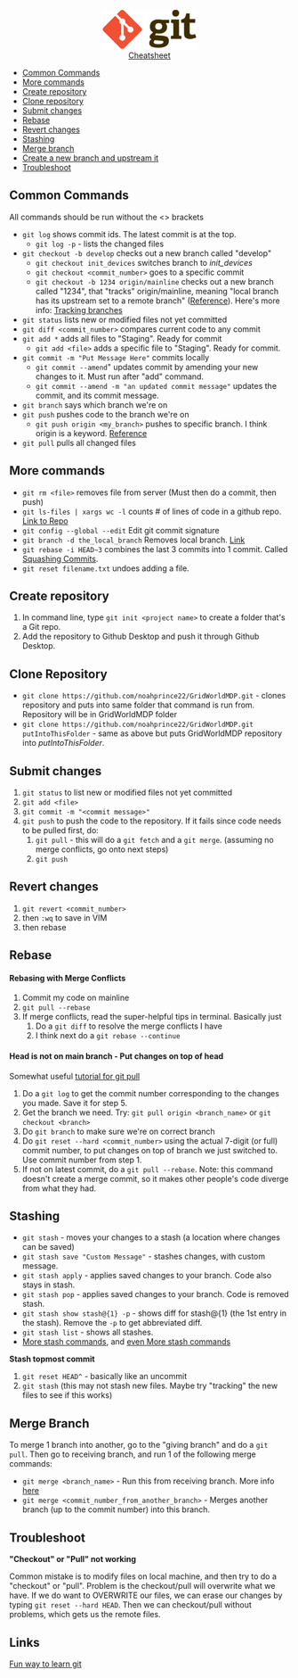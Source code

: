 <p align="center">
    <a href="http://files.zeroturnaround.com/pdf/zt_git_cheat_sheet.pdf">
    <img src="git_logo.png">
    <br>Cheatsheet
    </a>
</p>

- [Common Commands](#common-commands)
- [More commands](#more-commands)
- [Create repository](#create-repository)
- [Clone repository](#clone-repository)
- [Submit changes](#submit-changes)
- [Rebase](#rebase)
- [Revert changes](#revert-changes)
- [Stashing](#stashing)
- [Merge branch](#merge-branch)
- [Create a new branch and upstream it](#create-a-new-branch-and-upstream-it)
- [Troubleshoot](#troubleshoot)

## Common Commands

All commands should be run without the <> brackets

- `git log` shows commit ids. The latest commit is at the top.
    - `git log -p` - lists the changed files
- `git checkout -b develop` checks out a new branch called "develop"
    - `git checkout init_devices` switches branch to _init_devices_
    - `git checkout <commit_number>` goes to a specific commit
    - `git checkout -b 1234 origin/mainline` checks out a new branch called "1234", that "tracks" origin/mainline, meaning "local branch has its upstream set to a remote branch" ([Reference](https://stackoverflow.com/questions/10002239/difference-between-git-checkout-track-origin-branch-and-git-checkout-b-branch)). Here's more info: [Tracking branches](https://stackoverflow.com/questions/4693588/what-is-a-tracking-branch)
- `git status` lists new or modified files not yet committed
- `git diff <commit_number>` compares current code to any commit
- `git add *` adds all files to "Staging". Ready for commit
    - `git add <file>` adds a specific file to "Staging". Ready for commit.
- `git commit -m "Put Message Here"` commits locally
    - `git commit --amend`" updates commit by amending your new changes to it. Must run after "add" command.
    - `git commit --amend -m "an updated commit message"` updates the commit, and its commit message.
- `git branch` says which branch we're on
- `git push` pushes code to the branch we're on
    - `git push origin <my_branch>` pushes to specific branch. I think origin is a keyword.
 [Reference](https://www.digitalocean.com/community/tutorials/how-to-use-git-branches)
- `git pull` pulls all changed files

## More commands

- `git rm <file>` removes file from server (Must then do a commit, then push)
- `git ls-files | xargs wc -l` counts # of lines of code in a github repo. [Link to Repo](https://gist.github.com/mandiwise/dc53cb9da00856d7cdbb)
- `git config --global --edit` Edit git commit signature
- `git branch -d the_local_branch` Removes local branch. [Link](https://makandracards.com/makandra/621-git-delete-a-branch-local-or-remote)
- `git rebase -i HEAD~3` combines the last 3 commits into 1 commit. Called [Squashing Commits](http://gitready.com/advanced/2009/02/10/squashing-commits-with-rebase.html).
- `git reset filename.txt` undoes adding a file.


## Create repository

1. In command line, type `git init <project name>` to create a folder that's a Git repo.
1. Add the repository to Github Desktop and push it through Github Desktop.

## Clone Repository

- `git clone https://github.com/noahprince22/GridWorldMDP.git` - clones repository and puts into same folder that command is run from. Repository will be in GridWorldMDP folder
- `git clone https://github.com/noahprince22/GridWorldMDP.git putIntoThisFolder` - same as above but puts GridWorldMDP repository into _putIntoThisFolder_.

## Submit changes

1. `git status` to list new or modified files not yet committed
1. `git add <file>`
1. `git commit -m "<commit message>"`
1. `git push` to push the code to the repository. If it fails since code needs to be pulled first, do:
    1. `git pull` - this will do a `git fetch` and a `git merge`. (assuming no merge conflicts, go onto next steps)
    1. `git push`


## Revert changes

1. `git revert <commit_number>`
1. then `:wq` to save in VIM
1. then rebase


## Rebase

#### Rebasing with Merge Conflicts

1. Commit my code on mainline
1. `git pull --rebase`
1. If merge conflicts, read the super-helpful tips in terminal. Basically just
    1. Do a `git diff` to resolve the merge conflicts I have
    1. I think next do a `git rebase --continue`

#### Head is not on main branch - Put changes on top of head

Somewhat useful [tutorial for git pull](https://www.atlassian.com/git/tutorials/syncing#git-remote)

1. Do a `git log` to get the commit number corresponding to the changes you made. Save it for step 5.
1. Get the branch we need. Try: `git pull origin <branch_name>` or  `git checkout <branch>`
1. Do `git branch` to make sure we're on correct branch
1. Do `git reset --hard <commit_number>` using the actual 7-digit (or full) commit number, to put changes on top of branch we just switched to. Use commit number from step 1.
1. If not on latest commit, do a `git pull --rebase`. Note: this command doesn't create a merge commit, so it makes other people's code diverge from what they had.


## Stashing

- `git stash` - moves your changes to a stash (a location where changes can be saved)
- `git stash save "Custom Message"` - stashes changes, with custom message.
- `git stash apply` - applies saved changes to your branch. Code also stays in stash.
- `git stash pop` - applies saved changes to your branch. Code is removed stash.
- `git stash show stash@{1} -p` - shows diff for stash@{1} (the 1st entry in the stash). Remove the `-p` to get abbreviated diff.
- `git stash list` - shows all stashes.
- [More stash commands](https://www.atlassian.com/git/tutorials/saving-changes/git-stash), and [even More stash commands](https://medium.freecodecamp.org/useful-tricks-you-might-not-know-about-git-stash-e8a9490f0a1a)

__Stash topmost commit__

1. `git reset HEAD^` - basically like an uncommit
1. `git stash` (this may not stash new files. Maybe try "tracking" the new files to see if this works)


## Merge Branch

To merge 1 branch into another, go to the "giving branch" and do a `git pull`. Then go to receiving branch, and run 1 of the following merge commands:
- `git merge <branch_name>` - Run this from receiving branch. More info [here](https://www.atlassian.com/git/tutorials/using-branches/git-merge)
- `git merge <commit_number_from_another_branch>` - Merges another branch (up to the commit number) into this branch.


## Troubleshoot

__"Checkout" or "Pull" not working__

Common mistake is to modify files on local machine, and then try to do a "checkout" or "pull". Problem is the checkout/pull will overwrite what we have. If we do want to OVERWRITE our files, we can erase our changes by typing `git reset --hard HEAD`. Then we can checkout/pull without problems, which gets us the remote files.

## Links

[Fun way to learn git](https://learngitbranching.js.org)

